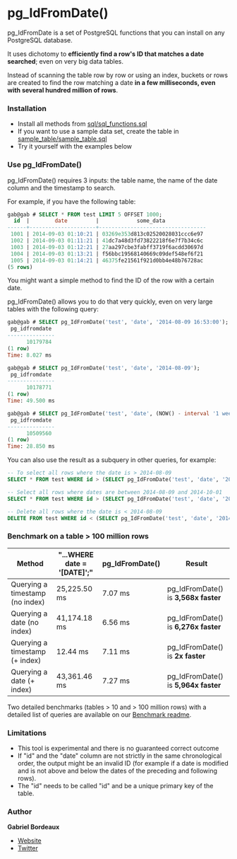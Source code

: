 # pg_IdFromDate()

pg_IdFromDate is a set of PostgreSQL functions that you can install on any PostgreSQL database.

It uses dichotomy to **efficiently find a row's ID that matches a date searched**; even on very big data tables.

Instead of scanning the table row by row or using an index, buckets or rows are created to find the row matching a date **in a few milliseconds, even with several hundred million of rows**.

### Installation

* Install all methods from [sql/sql_functions.sql](sql/sql_functions.sql)
* If you want to use a sample data set, create the table in [sample_table/sample_table.sql](sample_table/sample_table.sql)
* Try it yourself with the examples below

### Use pg_IdFromDate()

pg_IdFromDate() requires 3 inputs: the table name, the name of the date column and the timestamp to search.

For example, if you have the following table:
```sql
gab@gab # SELECT * FROM test LIMIT 5 OFFSET 1000;
  id  |        date         |            some_data             
------+---------------------+----------------------------------
 1001 | 2014-09-03 01:10:21 | 03269e353d813c02520028031ccc6e97
 1002 | 2014-09-03 01:11:21 | 41dc7a48d3fd73822218f6e7f7b34c6c
 1003 | 2014-09-03 01:12:21 | 27aa297cbe3fabff3719f6acdd30697d
 1004 | 2014-09-03 01:13:21 | f56bbc19568140669c09def548ef6f21
 1005 | 2014-09-03 01:14:21 | 46375fe21561f921d0bb4e48b76728ac
(5 rows)
```

You might want a simple method to find the ID of the row with a certain date.

pg_IdFromDate() allows you to do that very quickly, even on very large tables with the following query:
```sql
gab@gab # SELECT pg_IdFromDate('test', 'date', '2014-08-09 16:53:00');
 pg_idfromdate 
---------------
      10179784
(1 row)
Time: 8.027 ms

gab@gab # SELECT pg_IdFromDate('test', 'date', '2014-08-09');
 pg_idfromdate 
---------------
      10178771
(1 row)
Time: 49.500 ms

gab@gab # SELECT pg_IdFromDate('test', 'date', (NOW() - interval '1 week')::timestamp);
 pg_idfromdate 
---------------
      10509560
(1 row)
Time: 28.850 ms
```

You can also use the result as a subquery in other queries, for example:
```sql
-- To select all rows where the date is > 2014-08-09
SELECT * FROM test WHERE id > (SELECT pg_IdFromDate('test', 'date', '2014-08-09'));

-- Select all rows where dates are between 2014-08-09 and 2014-10-01
SELECT * FROM test WHERE id > (SELECT pg_IdFromDate('test', 'date', '2014-08-09')) AND id < (SELECT pg_IdFromDate('test', 'date', '2014-10-01'));

-- Delete all rows where the date is < 2014-08-09
DELETE FROM test WHERE id < (SELECT pg_IdFromDate('test', 'date', '2014-08-09'));
```

### Benchmark on a table > 100 million rows

Method                            | "...WHERE date = '[DATE]';" | pg_IdFromDate() | Result                        
----------------------------------|-----------------------------|-----------------|--------------------------------
Querying a timestamp (no index)   | 25,225.50 ms                | 7.07 ms         | pg_IdFromDate() is **3,568x faster**
Querying a date (no index)        | 41,174.18 ms                | 6.56 ms         | pg_IdFromDate() is **6,276x faster**
Querying a timestamp (+ index)    | 12.44 ms                    | 7.11 ms         | pg_IdFromDate() is **2x faster**
Querying a date (+ index)         | 43,361.46 ms                | 7.27 ms         | pg_IdFromDate() is **5,964x faster**

Two detailed benchmarks (tables > 10 and > 100 million rows) with a detailed list of queries are available on our [Benchmark readme](benchmark/README.md).

### Limitations

* This tool is experimental and there is no guaranteed correct outcome
* If "id" and the "date" column are not strictly in the same chronological order, the output might be an invalid ID (for example if a date is modified and is not above and below the dates of the preceding and following rows).
* The "id" needs to be called "id" and be a unique primary key of the table.

### Author

**Gabriel Bordeaux**

+ [Website](http://www.gab.lc/) 
+ [Twitter](https://twitter.com/gabrielbordeaux)
